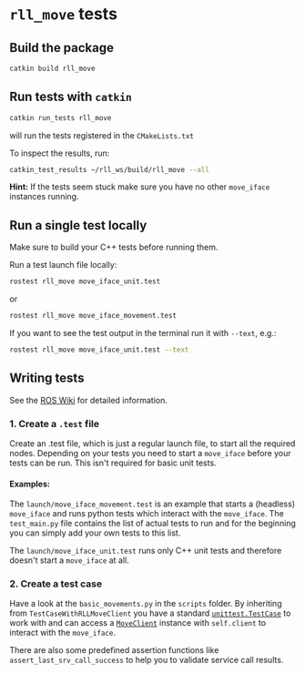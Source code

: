# `rll_move` tests

## Build the package

```bash
catkin build rll_move
```


## Run tests with `catkin`

```bash
catkin run_tests rll_move
```

will run the tests registered in the `CMakeLists.txt`


To inspect the results, run:

```bash
catkin_test_results ~/rll_ws/build/rll_move --all
```

**Hint:** If the tests seem stuck make sure you have no other `move_iface` instances running.

## Run a single test locally

Make sure to build your C++ tests before running them.

Run a test launch file locally:

```bash
rostest rll_move move_iface_unit.test
```

or

```bash
rostest rll_move move_iface_movement.test
```


If you want to see the test output in the terminal run it with `--text`, e.g.:

```bash
rostest rll_move move_iface_unit.test --text
```


## Writing tests

See the [ROS Wiki](http://wiki.ros.org/rostest/Writing) for detailed information.

### 1. Create a `.test` file

Create an .test file, which is just a regular launch file, to start all the required nodes. Depending on your tests you need to start a `move_iface` before your tests can be run. This isn't required for basic unit tests.

#### Examples:

The `launch/move_iface_movement.test` is an example that starts a (headless) `move_iface` and runs python tests which interact with the `move_iface`.
The `test_main.py` file contains the list of actual tests to run and for the beginning you can simply add your own tests to this list.

The `launch/move_iface_unit.test` runs only C++ unit tests and therefore doesn't start a `move_iface` at all.


### 2. Create a test case

Have a look at the `basic_movements.py` in the `scripts` folder. By inheriting from `TestCaseWithRLLMoveClient` you have a standard [`unittest.TestCase`](https://docs.python.org/3/library/unittest.html) to work with and can access a [`MoveClient`](https://rll-doc.ipr.kit.edu/rll_move_client.html) instance with `self.client` to interact with the `move_iface`.

There are also some predefined assertion functions like `assert_last_srv_call_success` to help you to validate service call results.